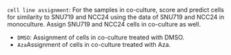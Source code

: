 `cell line assignment`: For the samples in co-culture, score and predict cells for similarity to SNU719 and NCC24 using the data of SNU719 and NCC24 in monoculture. Assign SNU719 and NCC24 cells in co-culture as well.
  * `DMSO`: Assignment of cells in co-culture treated with DMSO.
  * `Aza`Assignment of cells in co-culture treated with Aza.

